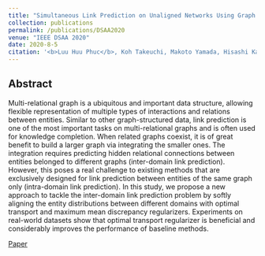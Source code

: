 ```yaml
---
title: "Simultaneous Link Prediction on Unaligned Networks Using Graph Embedding and Optimal Transport"
collection: publications
permalink: /publications/DSAA2020
venue: "IEEE DSAA 2020"
date: 2020-8-5
citation: '<b>Luu Huu Phuc</b>, Koh Takeuchi, Makoto Yamada, Hisashi Kashima. <i>IEEE International Conference on Data Science and Advanced Analytics</i>. <b>IEEE DSAA 2020</b>.'
---
```


## Abstract
Multi-relational graph is a ubiquitous and important data structure, allowing flexible representation of multiple types of interactions and relations between entities. Similar to other graph-structured data, link prediction is one of the most important tasks on multi-relational graphs and is often used for knowledge completion. When related graphs coexist, it is of great benefit to build a larger graph via integrating the smaller ones. The integration requires predicting hidden relational connections between entities belonged to different graphs (inter-domain link prediction). However, this poses a real challenge to existing methods that are exclusively designed for link prediction between entities of the same graph only (intra-domain link prediction). In this study, we propose a new approach to tackle the inter-domain link prediction problem by softly aligning the entity distributions between different domains with optimal transport and maximum mean discrepancy regularizers. Experiments on real-world datasets show that optimal transport regularizer is beneficial and considerably improves the performance of baseline methods. 



[Paper](https://ieeexplore.ieee.org/document/9260046)

